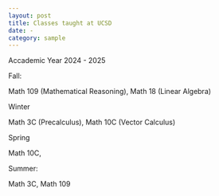 ```yaml
---
layout: post
title: Classes taught at UCSD
date: -
category: sample
---
```


Accademic Year 2024 - 2025

Fall:

Math 109 (Mathematical Reasoning), Math 18 (Linear Algebra)

Winter 

Math 3C (Precalculus), Math 10C (Vector Calculus)

Spring 

Math 10C,

Summer:

Math 3C, Math 109



